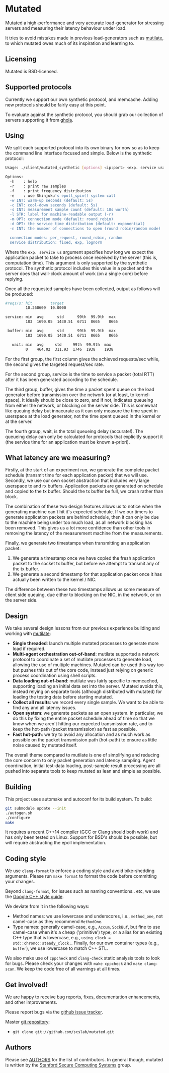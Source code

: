 # Mutated

Mutated a high-performance and very accurate load-generator for stressing
servers and measuring their latency behaviour under load.

It tries to avoid mistakes made in previous load-generators such as
[mutilate](https://github.com/leverich/mutilate), to which mutated owes much of
its inspiration and learning to.

## Licensing

Mutated is BSD-licensed.

## Supported protocols

Currently we support our own synthetic protocol, and memcache. Adding new
protocols should be fairly easy at this point.

To evaluate against the synthetic protocol, you should grab our collection of
servers supporting it from [ghola](http://github.com/scslab/ghola).

## Using

We split each supported protocol into its own binary for now so as to keep the
command line interface focused and simple. Below is the synthetic protocol:

``` sh
Usage: ./client/mutated_synthetic [options] <ip:port> <exp. service us> <req/sec>

Options:
  -h    : help
  -r    : print raw samples
  -f    : print frequency distribution
  -e    : use Shinjuku's epoll_spin() system call
  -w INT: warm-up seconds (default: 5s)
  -c INT: cool-down seconds (default: 5s)
  -s INT: measurement sample count (default: 10s worth)
  -l STR: label for machine-readable output (-r)
  -m OPT: connection mode (default: round_robin)
  -d OPT: the service time distribution (default: exponential)
  -n INT: the number of connections to open (round robin/random mode)

  connection modes: per_request, round_robin, random
  service distribution: fixed, exp, lognorm
```

Where the `exp. service us` argument specifies how long we expect the
application packet to take to process once received by the server (this is,
computation time). This argument is only supported by the synthetic protocol.
The synthetic protocol includes this value in a packet and the server does that
wall-clock amount of work (on a single core) before replying.

Once all the requested samples have been collected, output as follows will be
produced:

``` sh
#reqs/s: hit        target
         10.260609  10.0000 

service: min  avg      std      99th  99.9th  max
         183  1690.05  1430.51  6711  8665    8665

 buffer: min  avg      std      99th  99.9th  max
         183  1690.05  1430.51  6711  8665    8665

   wait: min  avg     std     99th  99.9th  max
         0    464.02  311.93  1746  1938    1938
```

For the first group, the first column gives the achieved requests/sec while,
the second gives the targeted request/sec rate.

For the second group, service is the time to service a packet (total RTT) after
it has been generated according to the schedule.

The third group, buffer, gives the time a packet spent queue on the load
generator before transmission over the network (or at least, to kernel-space).
It ideally should be close to zero, and if not, indicates queueing from either
the network, or blocking on the server side. This is somewhat like queuing
delay but innacurate as it can only measure the time spent in userspace at the
load generator, not the time spent queued in the kernel or at the server.

The fourth group, wait, is the total queueing delay (accurate!). The queueing
delay can only be calculated for protocols that explicitly support it (the
service time for an application must be known a-priori).

## What latency are we measuring?

Firstly, at the start of an experiment run, we generate the complete packet
schedule (transmit time for each application packet) that we will use.
Secondly, we use our own socket abstraction that includes very large userspace
tx and rx buffers. Application packets are generated on schedule and copied to
the tx buffer. Should the tx buffer be full, we crash rather than block.

The combination of these two design features allows us to notice when the
generating machine can't hit it's expected schedule. If we our timers to
generate application packets are behind schedule, then it can only be due to
the machine being under too much load, as all network blocking has been
removed. This gives us a lot more confidence than other tools in removing the
latency of the measurement machine from the measurements.

Finally, we generate two timestamps when transmitting an application packet:

1) We generate a timestamp once we have copied the fresh application packet to
the socket tx buffer, but before we attempt to transmit any of the tx buffer.
2) We generate a second timestamp for that application packet once it has
actually been written to the kernel / NIC.

The difference between these two timestamps allows us some measure of client
side queuing, due either to blocking on the NIC, in the network, or on the
server side.

## Design

We take several design lessons from our previous experience building and
working with [mutilate](https://github.com/leverich/mutilate):

* **Single threaded**: launch multiple mutated processes to generate more load
  if required.
* **Multi-agent orchestration out-of-band**: mutilate supported a network
  protocol to coordinate a set of mutilate processes to generate load, allowing
  the use of multiple machines. Mutated can be used this way too but pushes
  this out of the core code, instead just relying on generic process
  coordination using shell scripts.
* **Data loading out-of-band**: mutilate was fairly specific to memcached,
  supporting loading an initial data set into the server. Mutated avoids this,
  instead relying on separate tools (although distributed with mutated) for
  loading the testing data before starting mutated.
* **Collect all results**: we record every single sample. We want to be able to
  find any and all latency issues.
* **Open system**: we generate packets as an open system. In particular, we do
  this by fixing the entire packet schedule ahead of time so that we know when
  we aren't hitting our expected transmission rate, and to keep the hot-path
  (packet transmission) as fast as possible.
* **Fast hot-path**: we try to avoid any allocation and as much work as
  possible on the packet transmission path (hot-path) to ensure as little noise
  caused by mutated itself.

The overall theme compared to mutilate is one of simplifying and reducing the
core concern to only packet generation and latency sampling. Agent
coordination, initial test-data loading, post-sample result processing are all
pushed into separate tools to keep mutated as lean and simple as possible.

## Building

This project uses automake and autoconf for its build system. To build:

``` sh
git submodule update --init
./autogen.sh
./configure
make
```

It requires a recent C++14 compiler (GCC or Clang should both work) and has
only been tested on Linux. Support for BSD's should be possible, but will
require abstracting the epoll implementation.

## Coding style

We use `clang-format` to enforce a coding style and avoid bike-shedding
arguments. Please run `make format` to format the code before committing your
changes.

Beyond `clang-format`, for issues such as naming conventions.. etc, we use the
[Google C++ style guide](https://google.github.io/styleguide/cppguide.html).

We deviate from it in the following ways:

* Method names: we use lowercase and underscores, i.e., `method_one`, not
  camel-case as they recommend `MethodOne`.
* Type names: generally camel-case, e.g., `Accum`, `SockBuf`, but fine to use
  camel-case when it's a cheap ('primitive') type, or a alias for an existing
  C++ type that is lowercase, e.g., `using clock = std::chrono::steady_clock;`.
  Finally, for our own container types (e.g., `buffer`), we use lowercase to
  match C++ STL.

We also make use of `cppcheck` and `clang-check` static analysis tools to look
for bugs. Please check your changes with `make cppcheck` and `make clang-scan`.
We keep the code free of all warnings at all times.

## Get involved!

We are happy to receive bug reports, fixes, documentation enhancements,
and other improvements.

Please report bugs via the
[github issue tracker](http://github.com/scslab/mutated/issues).

Master [git repository](http://github.com/scslab/mutated):

* `git clone git://github.com/scslab/mutated.git`

## Authors

Please see [AUTHORS](AUTHORS) for the list of contributors. In general though,
mutated is written by the [Stanford Secure Computing
Systems](http://www.scs.stanford.edu/) group.

